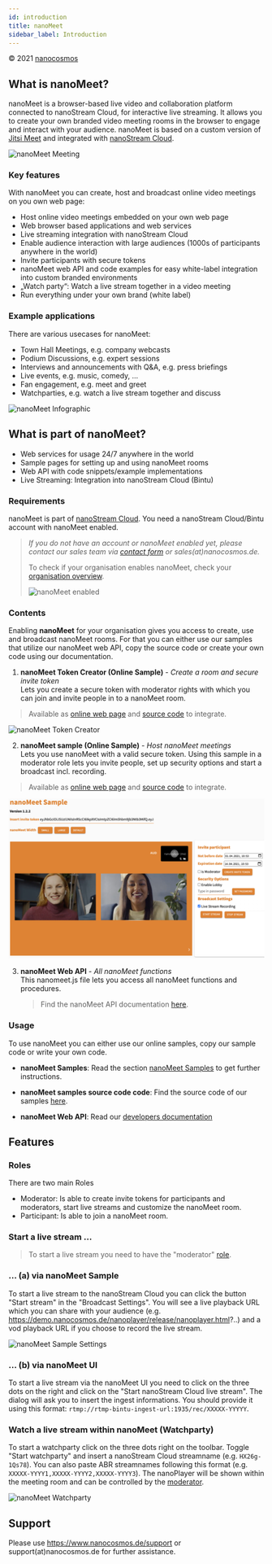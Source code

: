 ```yaml
---
id: introduction
title: nanoMeet
sidebar_label: Introduction
---
```


&copy; 2021 <a href="https://info.nanocosmos.de/" target="_blank">nanocosmos</a>

## What is nanoMeet?

nanoMeet is a browser-based live video and collaboration platform connected to nanoStream Cloud, for interactive live streaming.
It allows you to create your own branded video meeting rooms in the browser to engage and interact with your audience. 
nanoMeet is based on a custom version of [Jitsi Meet](https://github.com/jitsi/jitsi-meet) and integrated with [nanoStream Cloud](https://info.nanocosmos.de).

![nanoMeet Meeting](assets/nanomeet-ui.jpg)


### Key features

With nanoMeet you can create, host and broadcast online video meetings on you own web page:

- Host online video meetings embedded on your own web page
- Web browser based applications and web services
- Live streaming integration with nanoStream Cloud
- Enable audience interaction with large audiences (1000s of participants anywhere in the world)
- Invite participants with secure tokens
- nanoMeet web API and code examples for easy white-label integration into custom branded environments
- „Watch party“: Watch a live stream together in a video meeting
- Run everything under your own brand (white label)


### Example applications

There are various usecases for nanoMeet:

- Town Hall Meetings, e.g. company webcasts
- Podium Discussions, e.g. expert sessions
- Interviews and announcements with Q&A, e.g. press briefings
- Live events, e.g. music, comedy, …
- Fan engagement, e.g. meet and greet
- Watchparties, e.g. watch a live stream together and discuss

![nanoMeet Infographic](assets/nanomeet-infografik.jpg)

## What is part of nanoMeet?

- Web services for usage 24/7 anywhere in the world
- Sample pages for setting up and using nanoMeet rooms
- Web API with code snippets/example implementations
- Live Streaming: Integration into nanoStream Cloud (Bintu)


### Requirements

nanoMeet is part of [nanoStream Cloud](https://bintu-cloud-frontend.nanocosmos.de). 
You need a nanoStream Cloud/Bintu account with nanoMeet enabled.

> *If you do not have an account or nanoMeet enabled yet, please contact our sales team via [contact form](https://www.nanocosmos.de/contact) or sales(at)nanocosmos.de.*
>
> To check if your organisation enables nanoMeet, check your [organisation overview](https://bintu-cloud-frontend.nanocosmos.de/organisation).
>
>  ![nanoMeet enabled](assets/enable-nanomeet.jpg)



### Contents 

Enabling **nanoMeet** for your organisation gives you access to create, use and broadcast nanoMeet rooms. 
For that you can either use our samples that utilize our nanoMeet web API, copy the source code or create your own code using our documentation.


1. **nanoMeet Token Creator (Online Sample)** - *Create a room and secure invite token* <br/>
   Lets you create a secure token with moderator rights with which you can join and invite people in to a nanoMeet room.
   
> Available as [online web page](https://nanomeet.pages.nanocosmos.de/nanomeet-frontend/nanomeet-helper.html?bintu.apikey=YOUR-API-KEY&nanomeet.room=YOUR-ROOM-NAME) and [source code](source-code#nanomeet-token-creator-source-code) to integrate.

![nanoMeet Token Creator](assets/nanomeet-helper.jpg)

2. **nanoMeet sample (Online Sample)** - *Host nanoMeet meetings* <br/>
   Lets you use nanoMeet with a valid secure token. Using this sample in a moderator role lets you invite people, set up security options and start a broadcast incl. recording.
> Available as [online web page](https://nanomeet.pages.nanocosmos.de/nanomeet-frontend/nanomeet-sample.html?token=YOUR-INVITE-TOKEN) and [source code](source-code#nanomeet-sample-source-code) to integrate.

![nanoMeet Meeting](assets/nanomeet-meeting.jpg)

3. **nanoMeet Web API** - *All nanoMeet functions* <br/>
This nanomeet.js file lets you access all nanoMeet functions and procedures.

   > Find the nanoMeet API documentation [here](api).


### Usage

To use nanoMeet you can either use our online samples, copy our sample code or write your own code.


- **nanoMeet Samples**:
Read the section [nanoMeet Samples](samples) to get further instructions.

- **nanoMeet samples source code code**:
Find the source code of our samples [here](source-code).

- **nanoMeet Web API**:
Read our [developers documentation](api) 


## Features

### Roles

There are two main Roles

- Moderator: Is able to create invite tokens for participants and moderators, start live streams and customize the nanoMeet room.
- Participant: Is able to join a nanoMeet room.


### Start a live stream ...

> To start a live stream you need to have the "moderator" [role](#roles).

### ... (a) via nanoMeet Sample

To start a live stream to the nanoStream Cloud you can click the button "Start stream" in the "Broadcast Settings". You will see a live playback URL which you can share with your audience (e.g. https://demo.nanocosmos.de/nanoplayer/release/nanoplayer.html?..) and a vod playback URL if you choose to record the live stream.

![nanoMeet Sample Settings](assets/nanomeet-ui-settings.jpg)


### ... (b) via nanoMeet UI

To start a live stream via the nanoMeet UI you need to click on the three dots on the right and click on the "Start nanoStream Cloud live stream". The dialog will ask you to insert the ingest informations. You should provide it using this format: `rtmp://rtmp-bintu-ingest-url:1935/rec/XXXXX-YYYYY`.



### Watch a live stream within nanoMeet (Watchparty)

To start a watchparty click on the three dots right on the toolbar. Toggle "Start watchparty" and insert a nanoStream Cloud streamname (e.g. `HX26g-1Qs78`). You can also paste ABR streamnames following this format (e.g. `XXXXX-YYYY1,XXXXX-YYYY2,XXXXX-YYYY3`). The nanoPlayer will be shown within the meeting room and can be controlled by the [moderator](#roles).

![nanoMeet Watchparty](assets/nanomeet-watchparty.jpg)


## Support

Please use https://www.nanocosmos.de/support or support(at)nanocosmos.de for further assistance.



